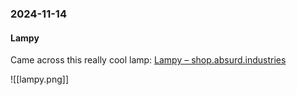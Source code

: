 ### 2024-11-14
#### Lampy 
Came across this really cool lamp: [Lampy – shop.absurd.industries](https://shop.absurd.industries/products/lampy)

![[lampy.png]]




